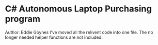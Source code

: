 C# Autonomous Laptop Purchasing program
=================
Author: Eddie Goynes
I've moved all the relivent code into one file. 
The no longer needed helper functions are not included. 

